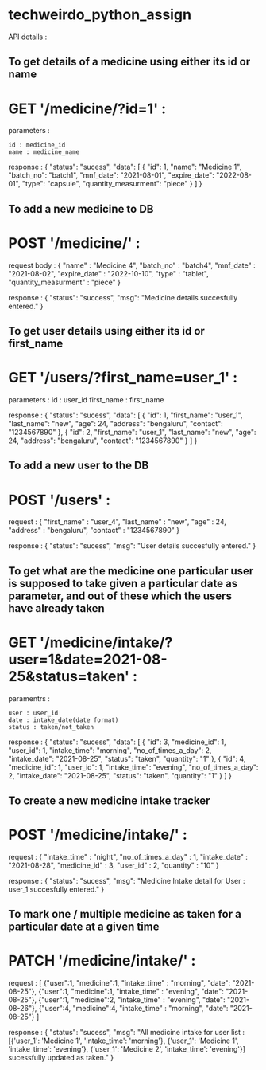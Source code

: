 # techweirdo_python_assign

API details : 

## To get details of a medicine using either its id or name
# GET '/medicine/?id=1' : 

parameters : 
 <!-- Enter either name or id. Atleast one in mandatory. You can enter only one.  -->
    id : medicine_id
    name : medicine_name

response : 
    {
    "status": "sucess",
    "data": [
        {
            "id": 1,
            "name": "Medicine 1",
            "batch_no": "batch1",
            "mnf_date": "2021-08-01",
            "expire_date": "2022-08-01",
            "type": "capsule",
            "quantity_measurment": "piece"
        }
    ]
    }

## To add a new medicine to DB
# POST '/medicine/' : 

request body : 
    {
    "name" : "Medicine 4",
    "batch_no" : "batch4",
    "mnf_date" : "2021-08-02",
    "expire_date" : "2022-10-10",
    "type" : "tablet",
    "quantity_measurment" : "piece"
    }

response :
    {
    "status": "success",
    "msg": "Medicine details succesfully entered."
    }

## To get user details using either its id or first_name
# GET '/users/?first_name=user_1' : 

parameters : 
    <!-- Enter either first_name or id. Atleast one in mandatory. You can enter only one. -->
    id : user_id
    first_name : first_name

response : 
    {
    "status": "sucess",
    "data": [
        {
            "id": 1,
            "first_name": "user_1",
            "last_name": "new",
            "age": 24,
            "address": "bengaluru",
            "contact": "1234567890"
        },
        {
            "id": 2,
            "first_name": "user_1",
            "last_name": "new",
            "age": 24,
            "address": "bengaluru",
            "contact": "1234567890"
        }
    ]
    }

## To add a new user to the DB
# POST '/users' : 

request : 
    {
    "first_name" : "user_4",
    "last_name" : "new",
    "age" : 24,
    "address" : "bengaluru",
    "contact" : "1234567890"
    }

response : 
    {
    "status": "sucess",
    "msg": "User details succesfully entered."
    }

## To get what are the medicine one particular user is supposed to take given a particular date as parameter, and out of these which the users have already taken

# GET '/medicine/intake/?user=1&date=2021-08-25&status=taken' :

paramentrs : 
<!-- All parameters are complusury  -->
    user : user_id
    date : intake_date(date format)
    status : taken/not_taken

response : 
    {
    "status": "sucess",
    "data": [
        {
            "id": 3,
            "medicine_id": 1,
            "user_id": 1,
            "intake_time": "morning",
            "no_of_times_a_day": 2,
            "intake_date": "2021-08-25",
            "status": "taken",
            "quantity": "1"
        },
        {
            "id": 4,
            "medicine_id": 1,
            "user_id": 1,
            "intake_time": "evening",
            "no_of_times_a_day": 2,
            "intake_date": "2021-08-25",
            "status": "taken",
            "quantity": "1"
        }
    ]
    }

## To create a new medicine intake tracker
# POST '/medicine/intake/' :

request :
    {
    "intake_time" : "night",
    "no_of_times_a_day" : 1,
    "intake_date" : "2021-08-28",
    "medicine_id" : 3,
    "user_id" : 2,
    "quantity" : "10"
 }

 response :
 {
    "status": "sucess",
    "msg": "Medicine Intake detail for User : user_1  succesfully entered."
}

##  To mark one / multiple medicine as taken for a particular date at a given time
# PATCH '/medicine/intake/' :

request : 
[
    {"user":1, "medicine":1, "intake_time" : "morning", "date": "2021-08-25"},
    {"user":1, "medicine":1, "intake_time" : "evening", "date": "2021-08-25"},
    {"user":1, "medicine":2, "intake_time" : "evening", "date": "2021-08-26"},
    {"user":4, "medicine":4, "intake_time" : "morning", "date": "2021-08-25"}
]

response : 
{
    "status": "sucess",
    "msg": "All medicine intake for user list : [{'user_1': 'Medicine 1', 'intake_time': 'morning'}, {'user_1': 'Medicine 1', 'intake_time': 'evening'}, {'user_1': 'Medicine 2', 'intake_time': 'evening'}] sucessfully updated as taken."
}